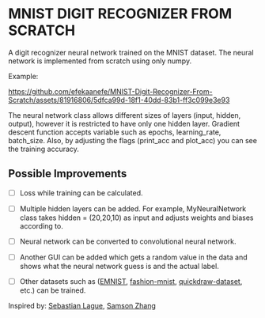 # MNIST DIGIT RECOGNIZER FROM SCRATCH

A digit recognizer neural network trained on the MNIST dataset. The neural network is implemented from scratch using only numpy.

Example:

https://github.com/efekaanefe/MNIST-Digit-Recognizer-From-Scratch/assets/81916806/5dfca99d-18f1-40dd-83b1-ff3c099e3e93

The neural network class allows different sizes of layers (input, hidden, output), however it is restricted to have only one hidden layer.
Gradient descent function accepts variable such as epochs, learning_rate,  batch_size. 
Also, by adjusting the flags (print_acc and plot_acc) you can see the training accuracy. 

## Possible Improvements
- [ ] Loss while training can be calculated.
- [ ] Multiple hidden layers can be added. For example, MyNeuralNetwork class takes hidden = (20,20,10) as input and adjusts weights and biases according to.
- [ ] Neural network can be converted to convolutional neural network.
- [ ] Another GUI can be added which gets a random value in the data and shows what the neural network guess is and the actual label.
- [ ] Other datasets such as ([EMNIST](https://github.com/hosford42/EMNIST), [fashion-mnist](https://github.com/zalandoresearch/fashion-mnist), [
quickdraw-dataset](https://github.com/googlecreativelab/quickdraw-dataset), etc.) can be trained.


Inspired by:
[Sebastian Lague](https://youtu.be/hfMk-kjRv4c), [Samson Zhang](https://youtu.be/w8yWXqWQYmU)

